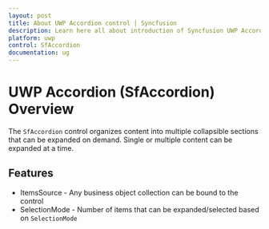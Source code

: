 ```yaml
---
layout: post
title: About UWP Accordion control | Syncfusion
description: Learn here all about introduction of Syncfusion UWP Accordion (SfAccordion) control, its elements and more.
platform: uwp
control: SfAccordion
documentation: ug
---
```


# UWP Accordion (SfAccordion) Overview

The `SfAccordion` control organizes content into multiple collapsible sections that can be expanded on demand. Single or multiple content can be expanded at a time.

## Features

* ItemsSource - Any business object collection can be bound to the control
* SelectionMode - Number of items that can be expanded/selected based on `SelectionMode`
